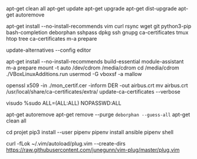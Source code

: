 apt-get clean all
apt-get update
apt-get upgrade
apt-get dist-upgrade
apt-get autoremove

apt-get install --no-install-recommends vim curl rsync wget git python3-pip bash-completion deborphan sshpass dpkg ssh gnupg ca-certificates tmux htop tree ca-certificates
m-a prepare

update-alternatives --config editor

apt-get install --no-install-recommends build-essential module-assistant
m-a prepare
mount -t auto /dev/cdrom /media/cdrom
cd /media/cdrom
./VBoxLinuxAdditions.run
usermod -G vboxsf -a mallow


openssl x509 -in ./mon_certif.cer -inform DER -out airbus.crt
mv airbus.crt /usr/local/share/ca-certificates/extra/
update-ca-certificates --verbose

visudo 
	%sudo   ALL=(ALL:ALL) NOPASSWD:ALL

apt-get autoremove
apt-get remove --purge `deborphan --guess-all`
apt-get clean all





cd projet
pip3 install --user pipenv
pipenv install ansible
pipenv shell


curl -fLok ~/.vim/autoload/plug.vim --create-dirs https://raw.githubusercontent.com/junegunn/vim-plug/master/plug.vim